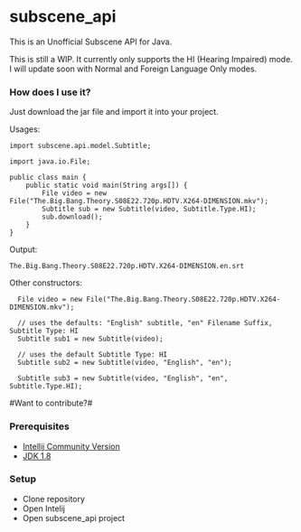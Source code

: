# subscene_api
This is an Unofficial Subscene API for Java. 

This is still a WIP. It currently only supports the HI (Hearing Impaired) mode. I will update soon with Normal and Foreign Language Only modes.

### How does I use it? ###
Just download the jar file and import it into your project.

Usages:
```
import subscene.api.model.Subtitle;

import java.io.File;

public class main {
    public static void main(String args[]) {
        File video = new File("The.Big.Bang.Theory.S08E22.720p.HDTV.X264-DIMENSION.mkv");
        Subtitle sub = new Subtitle(video, Subtitle.Type.HI);
        sub.download();
    }
}
```
Output:
``` 
The.Big.Bang.Theory.S08E22.720p.HDTV.X264-DIMENSION.en.srt
```

Other constructors:
```
  File video = new File("The.Big.Bang.Theory.S08E22.720p.HDTV.X264-DIMENSION.mkv");
  
  // uses the defaults: "English" subtitle, "en" Filename Suffix, Subtitle Type: HI
  Subtitle sub1 = new Subtitle(video);
  
  // uses the default Subtitle Type: HI
  Subtitle sub2 = new Subtitle(video, "English", "en");
  
  Subtitle sub3 = new Subtitle(video, "English", "en", Subtitle.Type.HI);
```

#Want to contribute?#

### Prerequisites ###
* [Intellij Community Version](https://www.jetbrains.com/idea/download/)
* [JDK 1.8](http://www.oracle.com/technetwork/java/javase/downloads/jdk8-downloads-2133151.html)

### Setup ###

* Clone repository
* Open Intelij
* Open subscene_api project

